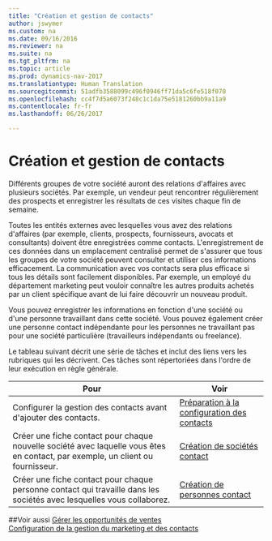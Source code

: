 ```yaml
---
title: "Création et gestion de contacts"
author: jswymer
ms.custom: na
ms.date: 09/16/2016
ms.reviewer: na
ms.suite: na
ms.tgt_pltfrm: na
ms.topic: article
ms.prod: dynamics-nav-2017
ms.translationtype: Human Translation
ms.sourcegitcommit: 51adfb3588099c496f0946ff71da5c6fe518f070
ms.openlocfilehash: cc4f7d5a6073f248c1c1da75e5181260bb9a11a9
ms.contentlocale: fr-fr
ms.lasthandoff: 06/26/2017

---
```

# <a name="create-and-manage-contacts"></a>Création et gestion de contacts
Différents groupes de votre société auront des relations d'affaires avec plusieurs sociétés. Par exemple, un vendeur peut rencontrer régulièrement des prospects et enregistrer les résultats de ces visites chaque fin de semaine.

Toutes les entités externes avec lesquelles vous avez des relations d'affaires (par exemple, clients, prospects, fournisseurs, avocats et consultants) doivent être enregistrées comme contacts. L'enregistrement de ces données dans un emplacement centralisé permet de s'assurer que tous les groupes de votre société peuvent consulter et utiliser ces informations efficacement. La communication avec vos contacts sera plus efficace si tous les détails sont facilement disponibles. Par exemple, un employé du département marketing peut vouloir connaître les autres produits achetés par un client spécifique avant de lui faire découvrir un nouveau produit.

Vous pouvez enregistrer les informations en fonction d'une société ou d'une personne travaillant dans cette société. Vous pouvez également créer une personne contact indépendante pour les personnes ne travaillant pas pour une société particulière (travailleurs indépendants ou freelance).

Le tableau suivant décrit une série de tâches et inclut des liens vers les rubriques qui les décrivent. Ces tâches sont répertoriées dans l'ordre de leur exécution en règle générale.

|Pour |Voir |
|---|----|
|Configurer la gestion des contacts avant d'ajouter des contacts.|[Préparation à la configuration des contacts](marketing-setup-contacts.md)|
|Créer une fiche contact pour chaque nouvelle société avec laquelle vous êtes en contact, par exemple, un client ou fournisseur.|[Création de sociétés contact](marketing-create-contact-companies.md)|
|Créer une fiche contact pour chaque personne contact qui travaille dans les sociétés avec lesquelles vous collaborez.|[Création de personnes contact](marketing-create-contact-persons.md)|

##<a name="see-also"></a>Voir aussi
[Gérer les opportunités de ventes](marketing-manage-sales-opportunities.md)  
[Configuration de la gestion du marketing et des contacts](marketing-setup-marketing.md)  

